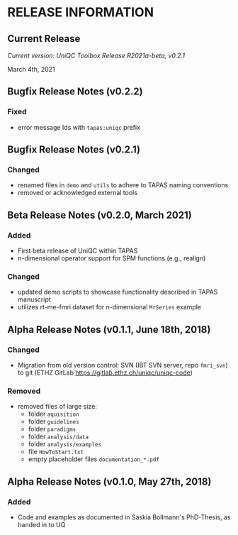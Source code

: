 RELEASE INFORMATION
===================

Current Release
---------------

*Current version: UniQC Toolbox Release R2021a-beta, v0.2.1*

March 4th, 2021

Bugfix Release Notes (v0.2.2)
-----------------------------

### Fixed
- error message Ids with `tapas:uniqc` prefix

Bugfix Release Notes (v0.2.1)
-----------------------------

### Changed
- renamed files in `demo` and `utils` to adhere to TAPAS naming conventions
- removed or acknowledged external tools


Beta Release Notes (v0.2.0, March 2021)
---------------------------------------

### Added
- First beta release of UniQC within TAPAS
- n-dimensional operator support for SPM functions (e.g., realign)

### Changed
- updated demo scripts to showcase functionality described in TAPAS manuscript
- utilizes rt-me-fmri dataset for n-dimensional `MrSeries` example


Alpha Release Notes (v0.1.1, June 18th, 2018)
---------------------------------------------

### Changed
- Migration from old version control: SVN (IBT SVN server, repo `fmri_svn`) to git (ETHZ GitLab https://gitlab.ethz.ch/uniqc/uniqc-code)

### Removed
- removed files of large size:
    - folder `aquisition`
    - folder `guidelines`
    - folder `paradigms`
    - folder `analysis/data`
    - folder `analysis/examples`
    - file `HowToStart.txt`
    - empty placeholder files `documentation_*.pdf`


Alpha Release Notes (v0.1.0, May 27th, 2018)
--------------------------------------------

### Added
- Code and examples as documented in Saskia Bollmann's PhD-Thesis, as handed in to UQ
